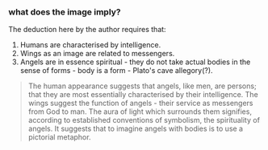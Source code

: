 ### what does the image imply?

The deduction here by the author requires that:

1.  Humans are characterised by intelligence.
2.  Wings as an image are related to messengers.
3.  Angels are in essence spiritual - they do not take actual bodies in the sense of forms - body is a form - Plato's cave allegory(?).

> The human appearance suggests that angels, like men, are persons; that they are most essentially characterised by their intelligence. The wings suggest the function of angels - their service as messengers from God to man. The aura of light which surrounds them signifies, according to established conventions of symbolism, the spirituality of angels. It suggests that to imagine angels with bodies is to use a pictorial metaphor.
